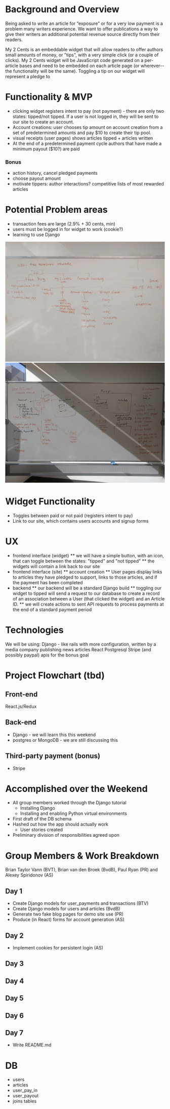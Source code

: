 # Background and Overview
Being asked to write an article for “exposure” or for a very low payment is a problem many writers experience. We want to offer publications a way to give their writers an additional potential revenue source directly from their readers.

My 2 Cents is an embeddable widget that will allow readers to offer authors small amounts of money, or "tips", with a very simple click (or a couple of clicks). My 2 Cents widget will be JavaScript code generated on a per-article bases and need to be embedded on each article page (or wherever--the functionality will be the same). Toggling a tip on our widget will represent a pledge to

# Functionality & MVP
 * clicking widget registers intent to pay (not payment) - there are only two states: tipped/not tipped. If a user is not logged in, they will be sent to our site to create an account.
 * Account creations: user chooses tip amount on account creation from a set of predetermined amounts and pay $10 to create their tip pool.
 * visual receipts (user pages) shows articles tipped + articles written
 * At the end of a predetermined payment cycle authors that have made a minimum payout ($10?) are paid

### Bonus
 - action history, cancel pledged payments
 - choose payout amount
 - motivate tippers: author interactions? competitive lists of most rewarded articles

# Potential Problem areas
 * transaction fees are large (2.9% + 30 cents, min)
 * users must be logged in for widget to work (cookie?)
 * learning to use Django

![plan1](https://github.com/Paul-Ryan/mytwocents/blob/master/docs/plan1.jpg)
![plan2](https://github.com/Paul-Ryan/mytwocents/blob/master/docs/plan2.jpg)


# Widget Functionality
 * Toggles between paid or not paid (registers intent to pay)
 * Link to our site, which contains users accounts and signup forms


# UX
  * frontend interface (widget)
  ** we will have a simple button, with an icon, that can toggle between the states: "tipped" and "not tipped"
  ** the widgets will contain a link back to our site
  * frontend interface (site)
  ** account creation
  ** User pages display links to articles they have pledged to support, links to those articles, and if the payment has been completed
  * backend
  ** our backend will be a standard Django build
  ** toggling our widget to tipped will send a request to our database to create a record of an association between a User (that clicked the widget) and an Article ID.
  ** we will create actions to sent API requests to process payments at the end of a standard payment period

# Technologies
We will be using:
Django - like rails with more configuration, written by a media company publishing news articles
React
Postgresql
Stripe (and possibly paypal) apis for the bonus goal

# Project Flowchart (tbd)


## Front-end
React.js/Redux

## Back-end
 * Django - we will learn this this weekend
 * postgres or MongoDB - we are still discussing this


## Third-party payment (bonus)
 * Stripe

# Accomplished over the Weekend

 * All group members worked through the Django tutorial
   * Installing Django
   * Installing and enabling Python virtual environments
 * First draft of the DB schema
 * Hashed out how the app should actually work
   * User stories created
 * Preliminary division of responsibilities agreed upon

# Group Members & Work Breakdown
Brian Taylor Vann (BVT), Brian van den Broek (BvdB), Paul Ryan (PR) and
Alexey Spiridonov (AS)

## Day 1

 * Create Django models for user_payments and transactions (BTV)
 * Create Django models for users and articles (BvdB)
 * Generate two fake blog pages for demo site use (PR)
 * Produce (in React) forms for account generation (AS)

## Day 2

 * Implement cookies for persistent login (AS)

## Day 3

## Day 4

## Day 5

## Day 6

## Day 7

* Write README.md

# DB
- users
- articles
- user_pay_in
- user_payout
- joins tables
